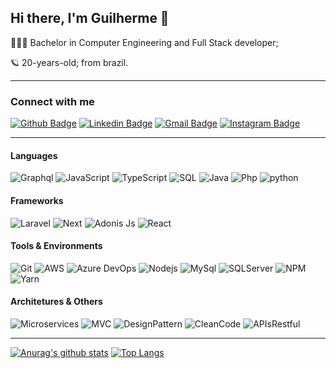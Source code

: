 ## Hi there, I'm Guilherme 👋

👩🏻‍💻  Bachelor in Computer Engineering and Full Stack developer;

🪐  20-years-old; from brazil. 

---

### Connect with me
[![Github Badge](https://img.shields.io/badge/-Github-000?logo=Github&logoColor=white&link=https://github.com/guitarumoto)](https://github.com/guitarumoto)
[![Linkedin Badge](https://img.shields.io/badge/-LinkedIn-blue?logo=Linkedin&logoColor=white&link=https://www.linkedin.com/in/guilherme-tarumoto-43069b1b8/)](https://www.linkedin.com/in/guilherme-tarumoto-43069b1b8/)
[![Gmail Badge](https://img.shields.io/badge/-Gmail-c14438?logo=Gmail&logoColor=white&link=mailto:guitarumoto@gmail.com)](mailto:guitarumoto@gmail.com)
[![Instagram Badge](https://img.shields.io/badge/Instagram-E4405F?&logo=instagram&logoColor=white)](https://www.instagram.com/guitarumoto)


---

#### Languages
![Graphql](https://img.shields.io/badge/GraphQL-E10098.svg?logo=GraphQL)
![JavaScript](https://img.shields.io/badge/JavaScript-black.svg?logo=javascript)
![TypeScript](https://img.shields.io/badge/TypeScript-007ACC.svg?logo=typescript)
![SQL](https://img.shields.io/badge/SQL-gray.svg)
![Java](https://img.shields.io/badge/Java-007396.svg?logo=java)
![Php](https://img.shields.io/badge/PHP-777BB4.svg?logo=PHP)
![python](https://img.shields.io/badge/Python-64BAFF.svg?logo=Python)

#### Frameworks
![Laravel](https://img.shields.io/badge/Laravel-FF2D20.svg?logo=laravel)
![Next](https://img.shields.io/badge/Next.js-000000.svg?logo=next.js)
![Adonis Js](https://img.shields.io/badge/Adonis.js-220052.svg?logo=AdonisJS)
![React](https://img.shields.io/badge/React-61DAFB.svg?logo=react)

#### Tools & Environments
![Git](https://img.shields.io/badge/Git-F05032.svg?logo=git&logoColor=white)
![AWS](https://img.shields.io/badge/AWS-232F3E.svg?logo=amazon-aws)
![Azure DevOps](https://img.shields.io/badge/Azure%20DevOps-0078D7.svg?logo=azuredevops)
![Nodejs](https://img.shields.io/badge/NodeJs-339933.svg?logo=node.js&logoColor=white)
![MySql](https://img.shields.io/badge/MySQL-4479A1.svg?logo=mysql&logoColor=white)
![SQLServer](https://img.shields.io/badge/Microsoft%20SQL%20Server-CC2927.svg?logo=microsoft-sql-server)
![NPM](https://img.shields.io/badge/NPM-CB3837.svg?logo=npm)
![Yarn](https://img.shields.io/badge/Yarn-2C8EBB.svg?logo=yarn&logoColor=white)

#### Architetures & Others
![Microservices](https://img.shields.io/badge/Microservices-gray.svg)
![MVC](https://img.shields.io/badge/MVC-gray.svg)
![DesignPattern](https://img.shields.io/badge/Design%20Pattern-gray.svg)
![CleanCode](https://img.shields.io/badge/Clean%20Code-gray.svg)
![APIsRestful](https://img.shields.io/badge/APIs%20Restful-gray.svg)

---

[![Anurag's github stats](https://github-readme-stats.vercel.app/api?username=arthurramires&count_private=true)](https://github.com/anuraghazra/github-readme-stats)
[![Top Langs](https://github-readme-stats.vercel.app/api/top-langs/?username=arthurramires)](https://github.com/anuraghazra/github-readme-stats)
